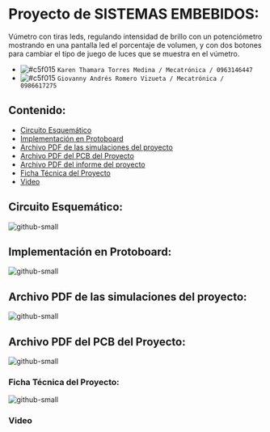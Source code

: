 # Proyecto de SISTEMAS EMBEBIDOS: 

Vúmetro con tiras leds, regulando intensidad de brillo con un potenciómetro mostrando en una pantalla led el porcentaje de volumen, y con dos botones para cambiar el tipo de juego de luces que se muestra en el vúmetro.  

- ![#c5f015](https://via.placeholder.com/15/c5f015/000000?text=+) `Karen Thamara Torres Medina / Mecatrónica / 0963146447`
- ![#c5f015](https://via.placeholder.com/15/c5f015/000000?text=+) `Giovanny Andrés Romero Vizueta / Mecatrónica / 0986617275`
## Contenido:
  - [Circuito Esquemático](#Circuito_Esquemático) 
  - [Implementación en Protoboard](#Implementación_en_Protoboard) 
  - [Archivo PDF de las simulaciones del proyecto](#Archivo_PDF_de_las_simulaciones_del_proyecto) 
  - [Archivo PDF del PCB del Proyecto](#Archivo_PDF_del_PCB_del_Proyecto) 
  - [Archivo PDF del informe del proyecto](#Archivo_PDF_del_informe_del_proyecto) 
  - [Ficha Técnica del Proyecto](#Ficha_Técnica_del_Proyecto) 
  - [Video](#Video) 

## Circuito Esquemático:
![github-small](https://github.com/kttorres/proyecto_SE_ROMERO_TORRES/tree/main/Capturas/circuito.jpg)

## Implementación en Protoboard:
![github-small](https://github.com/kttorres/proyecto_SE_ROMERO_TORRES/tree/main/Capturas/implementacion.jpeg)

## Archivo PDF de las simulaciones del proyecto:
![github-small](https://github.com/kttorres/proyecto_SE_ROMERO_TORRES/tree/main/Capturas/simulacion1.jpeg)

## Archivo PDF del PCB del Proyecto:
![github-small](https://github.com/kttorres/proyecto_SE_ROMERO_TORRES/tree/main/Capturas/pcb1.jpeg)

### Ficha Técnica del Proyecto:
![github-small](https://github.com/kttorres/proyecto_SE_ROMERO_TORRES/tree/main/Capturas/ficha.jpeg)

### Video
